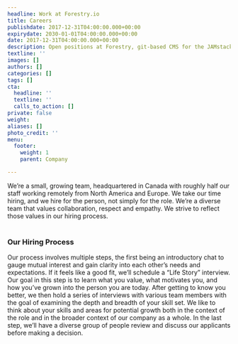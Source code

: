 ```yaml
---
headline: Work at Forestry.io
title: Careers
publishdate: 2017-12-31T04:00:00.000+00:00
expirydate: 2030-01-01T04:00:00.000+00:00
date: 2017-12-31T04:00:00.000+00:00
description: Open positions at Forestry, git-based CMS for the JAMstack
textline: ''
images: []
authors: []
categories: []
tags: []
cta:
  headline: ''
  textline: ''
  calls_to_action: []
private: false
weight: 
aliases: []
photo_credit: ''
menu:
  footer:
    weight: 1
    parent: Company

---
```

We’re a small, growing team, headquartered in Canada with roughly half our staff working remotely from North America and Europe. We take our time hiring, and we hire for the person, not simply for the role. We’re a diverse team that values collaboration, respect and empathy. We strive to reflect those values in our hiring process.  
<br/>

### Our Hiring Process

Our process involves multiple steps, the first being an introductory chat to gauge mutual interest and gain clarity into each other’s needs and expectations. If it feels like a good fit, we’ll schedule a “Life Story” interview. Our goal in this step is to learn what you value, what motivates you, and how you’ve grown into the person you are today. After getting to know you better, we then hold a series of interviews with various team members with the goal of examining the depth and breadth of your skill set. We like to think about your skills and areas for potential growth both in the context of the role and in the broader context of our company as a whole. In the last step, we’ll have a diverse group of people review and discuss our applicants before making a decision.  
<!--more-->